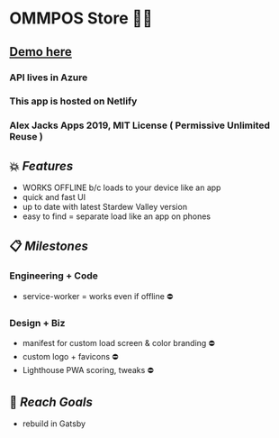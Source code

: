 # OMMPOS Store 🏬🌿

## [Demo here](https://focused-deathray.netlify.com/)

### API lives in Azure
### This app is hosted on Netlify
### Alex Jacks Apps 2019, MIT License ( Permissive Unlimited Reuse )

## 💥 _Features_

- WORKS OFFLINE b/c loads to your device like an app
- quick and fast UI
- up to date with latest Stardew Valley version
- easy to find = separate load like an app on phones

## 📋 _Milestones_

### Engineering + Code
- service-worker = works even if offline ⛔️

### Design + Biz
- manifest for custom load screen & color branding ⛔️
- custom logo + favicons ⛔️
- Lighthouse PWA scoring, tweaks ⛔️

## 🏁 _Reach Goals_
- rebuild in Gatsby